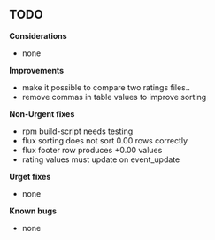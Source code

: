 
## TODO

**Considerations**
* none

**Improvements**
* make it possible to compare two ratings files..
* remove commas in table values to improve sorting

**Non-Urgent fixes**
* rpm build-script needs testing
* flux sorting does not sort 0.00 rows correctly
* flux footer row produces +0.00 values
* rating values must update on event_update

**Urget fixes**
* none

**Known bugs**
* none


